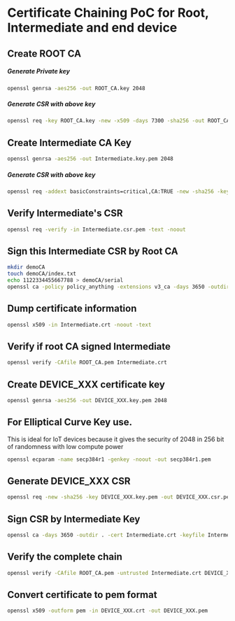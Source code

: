 # Certificate Chaining PoC for Root, Intermediate and end device

## Create ROOT CA

##### Generate Private key
```sh
openssl genrsa -aes256 -out ROOT_CA.key 2048
```

##### Generate CSR with above key
```sh
openssl req -key ROOT_CA.key -new -x509 -days 7300 -sha256 -out ROOT_CA.pem
```

## Create Intermediate CA Key

```sh
openssl genrsa -aes256 -out Intermediate.key.pem 2048
```

##### Generate CSR with above key
```sh
openssl req -addext basicConstraints=critical,CA:TRUE -new -sha256 -key Intermediate.key.pem -out Intermediate.csr.pem
```

## Verify Intermediate's CSR
```sh
openssl req -verify -in Intermediate.csr.pem -text -noout
```

## Sign this Intermediate CSR by Root CA
```sh
mkdir demoCA
touch demoCA/index.txt
echo 1122334455667788 > demoCA/serial
openssl ca -policy policy_anything -extensions v3_ca -days 3650 -outdir . -cert ROOT_CA.pem -keyfile ROOT_CA.key -in Intermediate.csr.pem -out Intermediate.crt
```

## Dump certificate information
```sh
openssl x509 -in Intermediate.crt -noout -text
```

## Verify if root CA signed Intermediate
```sh
openssl verify -CAfile ROOT_CA.pem Intermediate.crt
```

## Create DEVICE_XXX certificate key
```sh
openssl genrsa -aes256 -out DEVICE_XXX.key.pem 2048
```

## For Elliptical Curve Key use. 
This is ideal for IoT devices because it gives the security of 2048 in 256 bit of randomness with low compute power
```sh
openssl ecparam -name secp384r1 -genkey -noout -out secp384r1.pem
```

## Generate DEVICE_XXX CSR
```sh
openssl req -new -sha256 -key DEVICE_XXX.key.pem -out DEVICE_XXX.csr.pem
```
## Sign CSR by Intermediate Key
```sh
openssl ca -days 3650 -outdir . -cert Intermediate.crt -keyfile Intermediate.key.pem -in DEVICE_XXX.csr.pem -out DEVICE_XXX.crt
```

## Verify the complete chain
```sh
openssl verify -CAfile ROOT_CA.pem -untrusted Intermediate.crt DEVICE_XXX.crt
```

## Convert certificate to pem format
```sh
openssl x509 -outform pem -in DEVICE_XXX.crt -out DEVICE_XXX.pem
```
